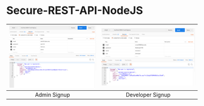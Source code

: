# Secure-REST-API-NodeJS

| ![Admin Signup](public/admin.png)  | ![Developer Signup](public/developer.png) |
|:---:|:---:|
| Admin Signup | Developer Signup | 
